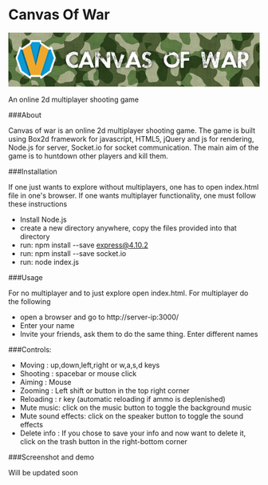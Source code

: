 # Canvas Of War

![Alt text](code/media/header.png)

An online 2d multiplayer shooting game

###About

Canvas of war is an online 2d multiplayer shooting game. The game is built using Box2d framework for javascript, HTML5, jQuery and js for rendering, Node.js for server, Socket.io for socket communication. The main aim of the game is to huntdown other players and kill them.

###Installation

If one just wants to explore without multiplayers, one has to open index.html file in one's browser. If one wants multiplayer functionality, one must follow these instructions

- Install Node.js
- create a new directory anywhere, copy the files provided into that directory
- run: npm install --save express@4.10.2
- run: npm install --save socket.io
- run: node index.js

###Usage

For no multiplayer and to just explore open index.html. For multiplayer do the following

- open a browser and go to http://server-ip:3000/
- Enter your name
- Invite your friends, ask them to do the same thing. Enter different names

###Controls: 
- Moving : up,down,left,right or w,a,s,d keys
- Shooting : spacebar or mouse click
- Aiming : Mouse
- Zooming : Left shift or button in the top right corner
- Reloading : r key (automatic reloading if ammo is deplenished)
- Mute music: click on the music button to toggle the background music
- Mute sound effects: click on the speaker button to toggle the sound effects
- Delete info : If you chose to save your info and now want to delete it, click on the trash button in the right-bottom corner

###Screenshot and demo

Will be updated soon
